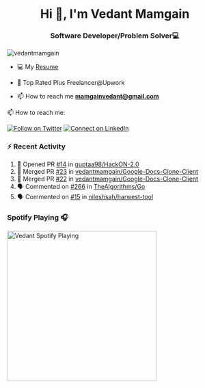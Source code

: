 <h1 align="center">Hi 👋, I'm Vedant Mamgain</h1>
<h3 align="center">Software Developer/Problem Solver💻</h3>
<p align="left"> <img src="https://komarev.com/ghpvc/?username=vedantmamgain" alt="vedantmamgain" /> </p>

- 💻 My [Resume](https://drive.google.com/file/d/1A6q9IahDN8o2JzoGgHj7Ae0Y1be-iNNy/view?usp=sharing)

- 💬 Top Rated Plus Freelancer@Upwork

- 📫 How to reach me **mamgainvedant@gmail.com**

📫 How to reach me:

[![Follow on Twitter](https://img.shields.io/badge/--twitter?label=Twitter&logo=Twitter&style=social)](https://twitter.com/mamgainvedant) [![Connect on LinkedIn](https://img.shields.io/badge/--linkedin?label=LinkedIn&logo=LinkedIn&style=social)](https://linkedin.com/in/vedant-mamgain)

### :zap: Recent Activity

<!--START_SECTION:activity-->

1. 💪 Opened PR [#14](https://github.com/guptaa98/HackON-2.0/pull/14) in [guptaa98/HackON-2.0](https://github.com/guptaa98/HackON-2.0)
2. 🎉 Merged PR [#23](https://github.com/vedantmamgain/Google-Docs-Clone-Client/pull/23) in [vedantmamgain/Google-Docs-Clone-Client](https://github.com/vedantmamgain/Google-Docs-Clone-Client)
3. 🎉 Merged PR [#22](https://github.com/vedantmamgain/Google-Docs-Clone-Client/pull/22) in [vedantmamgain/Google-Docs-Clone-Client](https://github.com/vedantmamgain/Google-Docs-Clone-Client)
4. 🗣 Commented on [#266](https://github.com/TheAlgorithms/Go/issues/266) in [TheAlgorithms/Go](https://github.com/TheAlgorithms/Go)
5. 🗣 Commented on [#15](https://github.com/nileshsah/harwest-tool/issues/15) in [nileshsah/harwest-tool](https://github.com/nileshsah/harwest-tool)
<!--END_SECTION:activity-->

### Spotify Playing 🎧

[<img src="https://novatorem-d0fbsrhp9.vercel.app/api/spotify.py" alt="Vedant Spotify Playing" width="350" />](https://open.spotify.com/user/s4c42w22yq0zx3034etx8bkiw)
